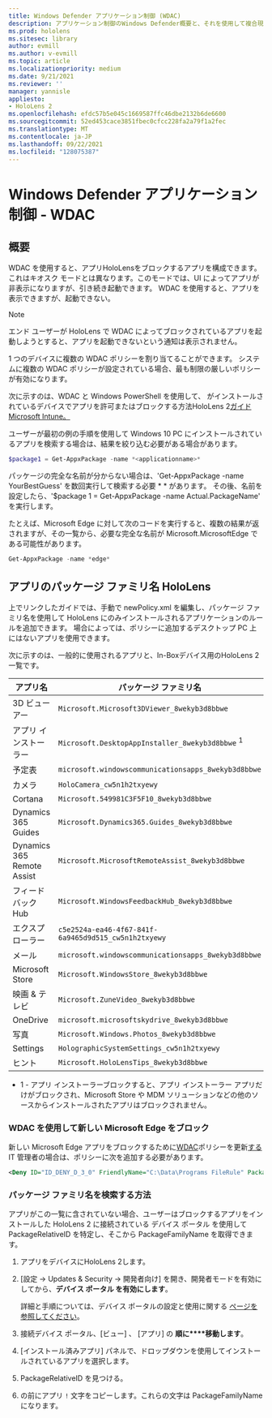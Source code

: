 ```yaml
---
title: Windows Defender アプリケーション制御 (WDAC)
description: アプリケーション制御のWindows Defender概要と、それを使用して複合現実デバイスのHoloLens方法について説明します。
ms.prod: hololens
ms.sitesec: library
author: evmill
ms.author: v-evmill
ms.topic: article
ms.localizationpriority: medium
ms.date: 9/21/2021
ms.reviewer: ''
manager: yannisle
appliesto:
- HoloLens 2
ms.openlocfilehash: efdc57b5e045c1669587ffc46dbe2132b6de6600
ms.sourcegitcommit: 52ed453cace3851fbec0cfcc228fa2a79f1a2fec
ms.translationtype: MT
ms.contentlocale: ja-JP
ms.lasthandoff: 09/22/2021
ms.locfileid: "128075387"
---
```

# <a name="windows-defender-application-control---wdac"></a>Windows Defender アプリケーション制御 - WDAC

## <a name="overview"></a>概要

WDAC を使用すると、アプリHoloLensをブロックするアプリを構成できます。 これはキオスク モードとは異なります。このモードでは、UI によってアプリが非表示になりますが、引き続き起動できます。 WDAC を使用すると、アプリを表示できますが、起動できない。

> [!NOTE]
> エンド ユーザーが HoloLens で WDAC によってブロックされているアプリを起動しようとすると、アプリを起動できないという通知は表示されません。

1 つのデバイスに複数の WDAC ポリシーを割り当てることができます。 システムに複数の WDAC ポリシーが設定されている場合、最も制限の厳しいポリシーが有効になります。

次に示すのは、WDAC と Windows PowerShell を使用して、 がインストールされているデバイスでアプリを許可またはブロックする方法HoloLens 2[ガイドMicrosoft Intune。](/mem/intune/configuration/custom-profile-hololens)

ユーザーが最初の例の手順を使用して Windows 10 PC にインストールされているアプリを検索する場合は、結果を絞り込む必要がある場合があります。

```powershell
$package1 = Get-AppxPackage -name *<applicationname>*
```

パッケージの完全な名前が分からない場合は、'Get-AppxPackage -name YourBestGuess' を数回実行して検索する必要 \* \* があります。 その後、名前を設定したら、'$package 1 = Get-AppxPackage -name Actual.PackageName' を実行します。

たとえば、Microsoft Edge に対して次のコードを実行すると、複数の結果が返されますが、その一覧から、必要な完全な名前が Microsoft.MicrosoftEdge である可能性があります。

```powershell
Get-AppxPackage -name *edge*
```

## <a name="package-family-names-for-apps-on-hololens"></a>アプリのパッケージ ファミリ名 HoloLens

上でリンクしたガイドでは、手動で newPolicy.xml を編集し、パッケージ ファミリ名を使用して HoloLens にのみインストールされるアプリケーションのルールを追加できます。 場合によっては、ポリシーに追加するデスクトップ PC 上にはないアプリを使用できます。

次に示すのは、一般的に使用されるアプリと、In-Boxデバイス用のHoloLens 2一覧です。

| アプリ名                   | パッケージ ファミリ名                                |
|----------------------------|----------------------------------------------------|
| 3D ビューアー                  | `Microsoft.Microsoft3DViewer_8wekyb3d8bbwe`          |
| アプリ インストーラー              | `Microsoft.DesktopAppInstaller_8wekyb3d8bbwe` <sup>1</sup>         |
| 予定表                   | `microsoft.windowscommunicationsapps_8wekyb3d8bbwe`  |
| カメラ                     | `HoloCamera_cw5n1h2txyewy`                          |
| Cortana                    | `Microsoft.549981C3F5F10_8wekyb3d8bbwe`              |
| Dynamics 365 Guides        | `Microsoft.Dynamics365.Guides_8wekyb3d8bbwe`         |
| Dynamics 365 Remote Assist | `Microsoft.MicrosoftRemoteAssist_8wekyb3d8bbwe`      |
| フィードバック Hub               | `Microsoft.WindowsFeedbackHub_8wekyb3d8bbwe`         |
| エクスプローラー              | `c5e2524a-ea46-4f67-841f-6a9465d9d515_cw5n1h2txyewy` |
| メール                       | `microsoft.windowscommunicationsapps_8wekyb3d8bbwe`  |
| Microsoft Store            | `Microsoft.WindowsStore_8wekyb3d8bbwe`               |
| 映画 & テレビ                | `Microsoft.ZuneVideo_8wekyb3d8bbwe`                  |
| OneDrive                   | `microsoft.microsoftskydrive_8wekyb3d8bbwe`          |
| 写真                     | `Microsoft.Windows.Photos_8wekyb3d8bbwe`             |
| Settings                   | `HolographicSystemSettings_cw5n1h2txyewy`            |
| ヒント                       | `Microsoft.HoloLensTips_8wekyb3d8bbwe`               |

- 1 - アプリ インストーラーブロックすると、アプリ インストーラー アプリだけがブロックされ、Microsoft Store や MDM ソリューションなどの他のソースからインストールされたアプリはブロックされません。

### <a name="using-wdac-to-block-new-microsoft-edge"></a>WDAC を使用して新しい Microsoft Edge をブロック

新しい Microsoft Edge アプリをブロックするために[WDAC](windows-defender-application-control-wdac.md)ポリシーを更新[する](hololens-new-edge.md)IT 管理者の場合は、ポリシーに次を追加する必要があります。

```xml
<Deny ID="ID_DENY_D_3_0" FriendlyName="C:\Data\Programs FileRule" PackageVersion="65535.65535.65535.65535" FileName="msedge.exe" />
```

### <a name="how-to-find-a-package-family-name"></a>パッケージ ファミリ名を検索する方法

アプリがこの一覧に含されていない場合、ユーザーはブロックするアプリをインストールした HoloLens 2 に接続されている デバイス ポータル を使用して PackageRelativeID を特定し、そこから PackageFamilyName を取得できます。

1. アプリをデバイスにHoloLens 2します。

1. [設定 -> Updates & Security -> 開発者向け] を開き、開発者モードを有効にしてから、**デバイス ポータル を有効にします**。

   詳細と手順については、デバイス ポータルの設定と使用に関する [ページを参照してください](/windows/mixed-reality/develop/platform-capabilities-and-apis/using-the-windows-device-portal)。

1. 接続デバイス ポータル、[ビュー] 、 [アプリ] の **順に****移動します**。

1. [インストール済みアプリ] パネルで、ドロップダウンを使用してインストールされているアプリを選択します。

1. PackageRelativeID を見つける。

1. の前にアプリ `!` 文字をコピーします。これらの文字は PackageFamilyName になります。

